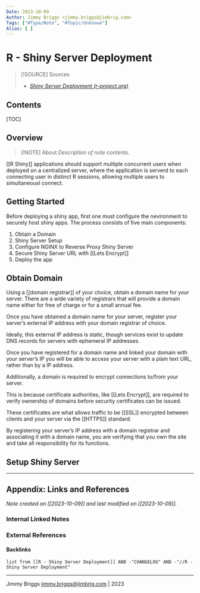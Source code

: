 ```yaml
---
Date: 2023-10-09
Author: Jimmy Briggs <jimmy.briggs@jimbrig.com>
Tags: ["#Type/Note", "#Topic/Unknown"]
Alias: [ ]
---
```


# R - Shiny Server Deployment

> [!SOURCE] Sources
> - *[Shiny Server Deployment (r-project.org)](https://cran.r-project.org/web/packages/ReviewR/vignettes/deploy_server.html#obtain-a-domain)*

## Contents

[TOC]

## Overview

> [!NOTE] About
> *Description of note contents.*


[[R Shiny]] applications should support multiple concurrent users when deployed on a centralized server, where the application is serverd to each connecting user in distinct R sessions, allowing multiple users to simultaneousl connect. 

## Getting Started

Before deploying a shiny app, first one must configure the nevironment to securely host shiny apps. The process consists of five main components:

1. Obtain a Domain
2. Shiny Server Setup
3. Configure NGINX to Reverse Proxy Shiny Server
4. Secure Shiny Server URL with [[Lets Encrypt]]
5. Deploy the app

## Obtain Domain

Using a [[domain registrar]] of your choice, obtain a domain name for your server. There are a wide variety of registrars that will provide a domain name either for free of charge or for a small annual fee. 

Once you have obtained a domain name for your server, register your server’s external IP address with your domain registrar of choice. 

Ideally, this external IP address is static, though services exist to update DNS records for servers with ephemeral IP addresses.

Once you have registered for a domain name and linked your domain with your server’s IP you will be able to access your server with a plain text URL, rather than by a IP address. 

Additionally, a domain is required to encrypt connections to/from your server. 

This is because certificate authorities, like [[Lets Encrypt]], are required to verify ownership of domains before security certificates can be issued. 

These certificates are what allows traffic to be [[SSL]] encrypted between clients and your server via the [[HTTPS]] standard. 

By registering your server’s IP address with a domain registrar and associating it with a domain name, you are verifying that you own the site and take all responsibility for its functions.

## Setup Shiny Server




***

## Appendix: Links and References

*Note created on [[2023-10-09]] and last modified on [[2023-10-09]].*

### Internal Linked Notes

### External References

#### Backlinks

```dataview
list from [[R - Shiny Server Deployment]] AND -"CHANGELOG" AND -"//R - Shiny Server Deployment"
```


***

Jimmy Briggs <jimmy.briggs@jimbrig.com> | 2023

